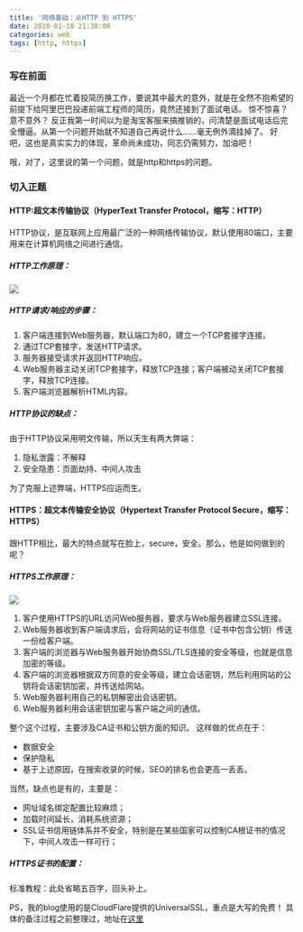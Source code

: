 ```yaml
---
title: '网络基础：从HTTP 到 HTTPS'
date: 2018-01-18 21:38:00
categories: web 
tags: [http, https] 
---
```


### 写在前面

最近一个月都在忙着投简历换工作，要说其中最大的意外，就是在全然不抱希望的前提下给阿里巴巴投递前端工程师的简历，竟然还接到了面试电话。
惊不惊喜？意不意外？
反正我第一时间以为是淘宝客服来搞推销的，问清楚是面试电话后完全懵逼。从第一个问题开始就不知道自己再说什么……毫无例外滴挂掉了。
好吧，这也是真实实力的体现，革命尚未成功，同志仍需努力，加油吧！

哦，对了，这里说的第一个问题，就是http和https的问题。

### 切入正题

#### HTTP:超文本传输协议（HyperText Transfer Protocol，缩写：HTTP）

HTTP协议，是互联网上应用最广泛的一种网络传输协议，默认使用80端口，主要用来在计算机网络之间进行通信。

 <!--more-->
 
##### HTTP工作原理：

![](https://farm5.staticflickr.com/4695/39234435335_7c8be9bd4f_o.jpg)

##### HTTP请求/响应的步骤：

1. 客户端连接到Web服务器，默认端口为80，建立一个TCP套接字连接。
2. 通过TCP套接字，发送HTTP请求。
3. 服务器接受请求并返回HTTP响应。
4. Web服务器主动关闭TCP套接字，释放TCP连接；客户端被动关闭TCP套接字，释放TCP连接。
5. 客户端浏览器解析HTML内容。

##### HTTP协议的缺点：

由于HTTP协议采用明文传输，所以天生有两大弊端：

1. 隐私泄露：不解释
2. 安全隐患：页面劫持、中间人攻击

为了克服上述弊端，HTTPS应运而生。

#### HTTPS：超文本传输安全协议（Hypertext Transfer Protocol Secure，缩写：HTTPS）

跟HTTP相比，最大的特点就写在脸上，secure，安全。那么，他是如何做到的呢？

##### HTTPS工作原理：

![](https://farm5.staticflickr.com/4765/39421693144_da0a14a079_o.jpg)


1. 客户使用HTTPS的URL访问Web服务器，要求与Web服务器建立SSL连接。　　
2. Web服务器收到客户端请求后，会将网站的证书信息（证书中包含公钥）传送一份给客户端。　　
3. 客户端的浏览器与Web服务器开始协商SSL/TLS连接的安全等级，也就是信息加密的等级。　　
4. 客户端的浏览器根据双方同意的安全等级，建立会话密钥，然后利用网站的公钥将会话密钥加密，并传送给网站。　　
5. Web服务器利用自己的私钥解密出会话密钥。　
6. Web服务器利用会话密钥加密与客户端之间的通信。

整个这个过程，主要涉及CA证书和公钥方面的知识。
这样做的优点在于：

* 数据安全
* 保护隐私
* 基于上述原因，在搜索收录的时候，SEO的排名也会更高一丢丢。

当然，缺点也是有的，主要是：

* 网址域名绑定配置比较麻烦；
* 加载时间延长，消耗系统资源；
* SSL证书信用链体系并不安全，特别是在某些国家可以控制CA根证书的情况下，中间人攻击一样可行；

##### HTTPS证书的配置：

 标准教程：此处省略五百字，回头补上。
 
 PS，我的blog使用的是CloudFlare提供的UniversalSSL，重点是大写的免费！
 具体的备注过程之前整理过，地址在[这里](https://www.steve-yuan.com/2017/12/15/setHttps/)
 

